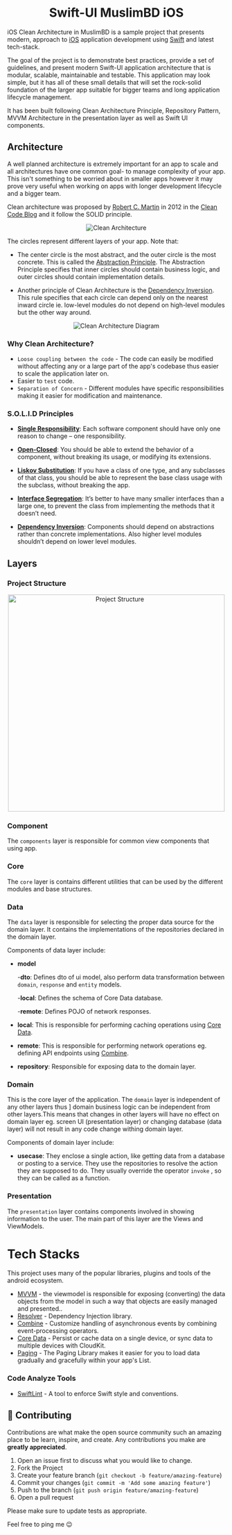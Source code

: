 <h1 align="center"> Swift-UI MuslimBD iOS </h1>

iOS Clean Architecture in MuslimBD is a sample project that presents modern, approach to [iOS](https://developer.apple.com/) application development 
using [Swift](https://developer.apple.com/swift/) and latest tech-stack.

The goal of the project is to demonstrate best practices, provide a set of guidelines, and present modern Swift-UI
application architecture that is modular, scalable, maintainable and testable. This application may look simple, but it
has all of these small details that will set the rock-solid foundation of the larger app suitable for bigger teams and
long application lifecycle management.

It has been built following Clean Architecture Principle, Repository Pattern, MVVM Architecture 
in the presentation layer as well as Swift UI components.

## Architecture
A well planned architecture is extremely important for an app to scale and all architectures have one common goal- to manage complexity of your app. This isn't something to be worried about in smaller apps however it may prove very useful when working on apps with longer development lifecycle and a bigger team.

Clean architecture was proposed by [Robert C. Martin](https://en.wikipedia.org/wiki/Robert_C._Martin) in 2012 in the [Clean Code Blog](http://blog.cleancoder.com/uncle-bob/2012/08/13/the-clean-architecture.html) and it follow the SOLID principle.

<p align="center"><img src="art/clean_arch.jpeg" alt="Clean Architecture"></p>

The circles represent different layers of your app. Note that:

- The center circle is the most abstract, and the outer circle is the most concrete. This is called the [Abstraction Principle](https://en.wikipedia.org/wiki/Abstraction_principle_(computer_programming)). The Abstraction Principle specifies that inner circles should contain business logic, and outer circles should contain implementation details.

- Another principle of Clean Architecture is the [Dependency Inversion](https://en.wikipedia.org/wiki/Dependency_inversion_principle). This rule specifies that each circle can depend only on the nearest inward circle ie. low-level modules do not depend on high-level modules but the other way around.

<p align="center"><img src="art/architecture.png" alt="Clean Architecture Diagram"></p>

### Why Clean Architecture?
- ```Loose coupling between the code``` - The code can easily be modified without affecting any or a large part of the app's codebase thus easier to scale the application later on.
- Easier to ```test``` code.
- ```Separation of Concern``` - Different modules have specific responsibilities making it easier for modification and maintenance.

### S.O.L.I.D Principles

- [__Single Responsibility__](https://en.wikipedia.org/wiki/Single-responsibility_principle): Each software component should have only one reason to change – one responsibility.

- [__Open-Closed__](https://en.wikipedia.org/wiki/Open%E2%80%93closed_principle#:~:text=In%20object%2Doriented%20programming%2C%20the,without%20modifying%20its%20source%20code.): You should be able to extend the behavior of a component, without breaking its usage, or modifying its extensions.

- [__Liskov Substitution__](https://en.wikipedia.org/wiki/Liskov_substitution_principle): If you have a class of one type, and any subclasses of that class, you should be able to represent the base class usage with the subclass, without breaking the app.

- [__Interface Segregation__](https://en.wikipedia.org/wiki/Interface_segregation_principle): It’s better to have many smaller interfaces than a large one, to prevent the class from implementing the methods that it doesn’t need.

- [__Dependency Inversion__](https://en.wikipedia.org/wiki/Dependency_inversion_principle): Components should depend on abstractions rather than concrete implementations. Also higher level modules shouldn’t depend on lower level modules.

## Layers

### Project Structure
<p align="center"><img src="art/project.png" alt="Project Structure" width="500"></p>

### Component
The ```components``` layer is responsible for common view components that using app.

### Core
The ```core``` layer is contains different utilities that can be used by the different modules and base structures.

### Data
The ```data``` layer is responsible for selecting the proper data source for the domain layer. It contains the implementations of the repositories declared in the domain layer.

Components of data layer include:
- __model__

  -__dto__: Defines dto of ui model, also perform data transformation between ```domain```, ```response``` and ```entity``` models.

  -__local__: Defines the schema of Core Data database.

  -__remote__: Defines POJO of network responses.

- __local__: This is responsible for performing caching operations using [Core Data](https://developer.apple.com/documentation/coredata).

- __remote__: This is responsible for performing network operations eg. defining API endpoints using [Combine](https://developer.apple.com/documentation/combine).

- __repository__: Responsible for exposing data to the domain layer.

### Domain
This is the core layer of the application. The ```domain``` layer is independent of any other layers thus ] domain business logic can be independent from other layers.This means that changes in other layers will have no effect on domain layer eg.  screen UI (presentation layer) or changing database (data layer) will not result in any code change withing domain layer.

Components of domain layer include:
- __usecase__: They enclose a single action, like getting data from a database or posting to a service. They use the repositories to resolve the action they are supposed to do. They usually override the operator ```invoke``` , so they can be called as a function.

### Presentation
The ```presentation``` layer contains components involved in showing information to the user. The main part of this layer are the Views and ViewModels.

# Tech Stacks
This project uses many of the popular libraries, plugins and tools of the android ecosystem.

- [MVVM](https://en.wikipedia.org/wiki/Model%E2%80%93view%E2%80%93viewmodel) - the viewmodel is responsible for exposing (converting) the data objects from the model in such a way that objects are easily managed and presented..
- [Resolver](https://github.com/hmlongco/Resolver) - Dependency Injection library.
- [Combine](https://developer.apple.com/documentation/combine) - Customize handling of asynchronous events by combining event-processing operators.
- [Core Data](https://developer.apple.com/documentation/coredata) - Persist or cache data on a single device, or sync data to multiple devices with CloudKit.
- [Paging](https://developer.apple.com/documentation) - The Paging Library makes it easier for you to load data gradually and gracefully within your app's List.

### Code Analyze Tools
- [SwiftLint](https://github.com/realm/SwiftLint) - A tool to enforce Swift style and conventions.


## 🤝 Contributing

Contributions are what make the open source community such an amazing place to be learn, inspire,
and create. Any contributions you make are **greatly appreciated**.

1. Open an issue first to discuss what you would like to change.
2. Fork the Project
3. Create your feature branch (`git checkout -b feature/amazing-feature`)
4. Commit your changes (`git commit -m 'Add some amazing feature'`)
5. Push to the branch (`git push origin feature/amazing-feature`)
6. Open a pull request

Please make sure to update tests as appropriate.

Feel free to ping me 😉
